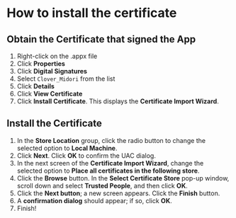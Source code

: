# How to install the certificate

## Obtain the Certificate that signed the App
1. Right-click on the .appx file
2. Click **Properties**
3. Click **Digital Signatures**
4. Select `Clover_Midori` from the list
5. Click **Details**
6. Click **View Certificate**
7. Click **Install Certificate**. This displays the **Certificate Import Wizard**.

## Install the Certificate
1. In the **Store Location** group, click the radio button to change the selected option to **Local Machine**.
2. Click **Next**. Click **OK** to confirm the UAC dialog.
3. In the next screen of the **Certificate Import Wizard**, change the selected option to **Place all certificates in the following store**.
4. Click the **Browse** button. In the **Select Certificate Store** pop-up window, scroll down and select **Trusted People**, and then click **OK**.
5. Click the **Next button**; a new screen appears. Click the **Finish** button.
6. A **confirmation dialog** should appear; if so, click **OK**.
7. Finish!
